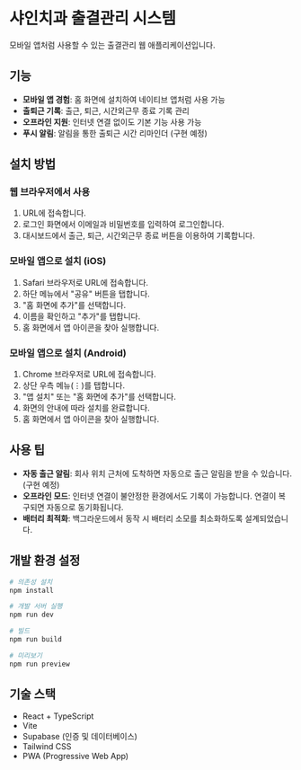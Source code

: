 # 샤인치과 출결관리 시스템

모바일 앱처럼 사용할 수 있는 출결관리 웹 애플리케이션입니다.

## 기능

- **모바일 앱 경험**: 홈 화면에 설치하여 네이티브 앱처럼 사용 가능
- **출퇴근 기록**: 출근, 퇴근, 시간외근무 종료 기록 관리
- **오프라인 지원**: 인터넷 연결 없이도 기본 기능 사용 가능
- **푸시 알림**: 알림을 통한 출퇴근 시간 리마인더 (구현 예정)

## 설치 방법

### 웹 브라우저에서 사용

1. URL에 접속합니다.
2. 로그인 화면에서 이메일과 비밀번호를 입력하여 로그인합니다.
3. 대시보드에서 출근, 퇴근, 시간외근무 종료 버튼을 이용하여 기록합니다.

### 모바일 앱으로 설치 (iOS)

1. Safari 브라우저로 URL에 접속합니다.
2. 하단 메뉴에서 "공유" 버튼을 탭합니다.
3. "홈 화면에 추가"를 선택합니다.
4. 이름을 확인하고 "추가"를 탭합니다.
5. 홈 화면에서 앱 아이콘을 찾아 실행합니다.

### 모바일 앱으로 설치 (Android)

1. Chrome 브라우저로 URL에 접속합니다.
2. 상단 우측 메뉴(⋮)를 탭합니다.
3. "앱 설치" 또는 "홈 화면에 추가"를 선택합니다.
4. 화면의 안내에 따라 설치를 완료합니다.
5. 홈 화면에서 앱 아이콘을 찾아 실행합니다.

## 사용 팁

- **자동 출근 알림**: 회사 위치 근처에 도착하면 자동으로 출근 알림을 받을 수 있습니다. (구현 예정)
- **오프라인 모드**: 인터넷 연결이 불안정한 환경에서도 기록이 가능합니다. 연결이 복구되면 자동으로 동기화됩니다.
- **배터리 최적화**: 백그라운드에서 동작 시 배터리 소모를 최소화하도록 설계되었습니다.

## 개발 환경 설정

```bash
# 의존성 설치
npm install

# 개발 서버 실행
npm run dev

# 빌드
npm run build

# 미리보기
npm run preview
```

## 기술 스택

- React + TypeScript
- Vite
- Supabase (인증 및 데이터베이스)
- Tailwind CSS
- PWA (Progressive Web App)
